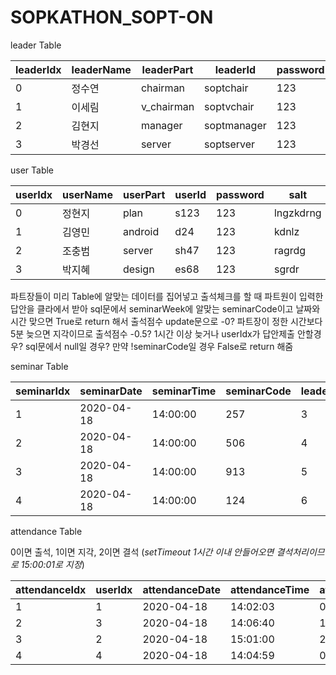 # SOPKATHON_SOPT-ON

leader Table

| leaderIdx | leaderName | leaderPart | leaderId | password | salt | leaderFn | 
|---------|----------|----------|--------|----------|------|--------|
|    0    |   정수연 |  chairman |  soptchair  |     123     |    lngzkdrng  |    26    | 
|    1    |   이세림 |  v_chairman |   soptvchair   |   123       |     kdnlz |    26    | 
|    2    |   김현지 |  manager |    soptmanager    |   123       |    ragrdg  |    26    | 
|    3    |   박경선 |  server |    soptserver  |     123     |  sgrdr    |   26     | 

user Table

| userIdx | userName | userPart | userId | password | salt | userFn | userScore |
|---------|----------|----------|--------|----------|------|--------|-----------|  
|    0    |   정현지 |  plan |  s123  |     123     |    lngzkdrng  |    26    | default=2 |
|    1    |   김영민 |  android |   d24  |   123       |     kdnlz |    26    | default=2 |
|    2    |   조충범 |  server |    sh47    |   123       |    ragrdg  |    26    | default=2 |
|    3    |   박지혜 |  design |    es68  |     123     |  sgrdr    |   26     | default=2 |


파트장들이 미리 Table에 알맞는 데이터를 집어넣고
출석체크를 할 때 파트원이 입력한 답안을 클라에서 받아 sql문에서
seminarWeek에 알맞는 seminarCode이고 날짜와 시간 맞으면 True로 return 해서 출석점수 update문으로 -0?
파트장이 정한 시간보다 5분 늦으면 지각이므로 출석점수 -0.5?
1시간 이상 늦거나 userIdx가 답안제출 안할경우? sql문에서 null일 경우?
만약 !seminarCode일 경우 False로 return 해줌

seminar Table

| seminarIdx  | seminarDate | seminarTime | seminarCode | leaderIdx |
|-------------|-------------|-------------|-------------|-----------|
|       1     |  2020-04-18 | 14:00:00    |   257       |     3     |
|       2     |  2020-04-18 | 14:00:00    |   506       |     4     |
|       3     |  2020-04-18 | 14:00:00    |   913       |     5     |
|       4     |  2020-04-18 | 14:00:00    |   124       |     6     |


attendance Table

0이면 출석, 1이면 지각, 2이면 결석 (*setTimeout 1시간 이내 안들어오면 결석처리이므로 15:00:01로 지정*)

| attendanceIdx  | userIdx | attendanceDate | attendanceTime | attendance | 
|----------------|---------|----------------|----------------|------------|
|       1        |     1   |  2020-04-18    | 14:02:03       |   0        |
|       2        |     3   |  2020-04-18    | 14:06:40       |   1        |
|       3        |     2   |  2020-04-18    | 15:01:00       |   2        |
|       4        |     4   |  2020-04-18    | 14:04:59       |   0        |

